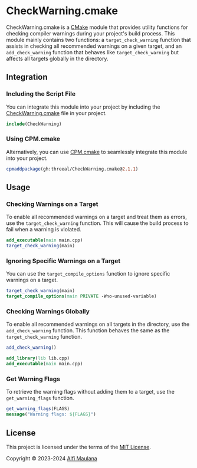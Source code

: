 # CheckWarning.cmake

CheckWarning.cmake is a [CMake](https://cmake.org) module that provides utility functions for checking compiler warnings during your project's build process.
This module mainly contains two functions: a `target_check_warning` function that assists in checking all recommended warnings on a given target, and an `add_check_warning` function that behaves like `target_check_warning` but affects all targets globally in the directory.

## Integration

### Including the Script File

You can integrate this module into your project by including the [CheckWarning.cmake](./cmake/CheckWarning.cmake) file in your project.

```cmake
include(CheckWarning)
```

### Using CPM.cmake

Alternatively, you can use [CPM.cmake](https://github.com/cpm-cmake/CPM.cmake) to seamlessly integrate this module into your project.

```cmake
cpmaddpackage(gh:threeal/CheckWarning.cmake@2.1.1)
```

## Usage

### Checking Warnings on a Target

To enable all recommended warnings on a target and treat them as errors, use the `target_check_warning` function. This will cause the build process to fail when a warning is violated.

```cmake
add_executable(main main.cpp)
target_check_warning(main)
```

### Ignoring Specific Warnings on a Target

You can use the `target_compile_options` function to ignore specific warnings on a target.

```cmake
target_check_warning(main)
target_compile_options(main PRIVATE -Wno-unused-variable)
```

### Checking Warnings Globally

To enable all recommended warnings on all targets in the directory, use the `add_check_warning` function. This function behaves the same as the `target_check_warning` function.

```cmake
add_check_warning()

add_library(lib lib.cpp)
add_executable(main main.cpp)
```

### Get Warning Flags

To retrieve the warning flags without adding them to a target, use the `get_warning_flags` function.

```cmake
get_warning_flags(FLAGS)
message("Warning flags: ${FLAGS}")
```

## License

This project is licensed under the terms of the [MIT License](./LICENSE).

Copyright © 2023-2024 [Alfi Maulana](https://github.com/threeal)
